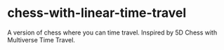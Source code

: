 # chess-with-linear-time-travel
A version of chess where you can time travel.
Inspired by 5D Chess with Multiverse Time Travel.
